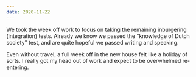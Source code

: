 ```yaml
---
date: 2020-11-22
---
```


We took the week off work to focus on taking the remaining inburgering (integration) tests. Already we know we passed the "knowledge of Dutch society" test, and are quite hopeful we passed writing and speaking.

Even without travel, a full week off in the new house felt like a holiday of sorts. I really got my head out of work and expect to be overwhelmed re-entering.

